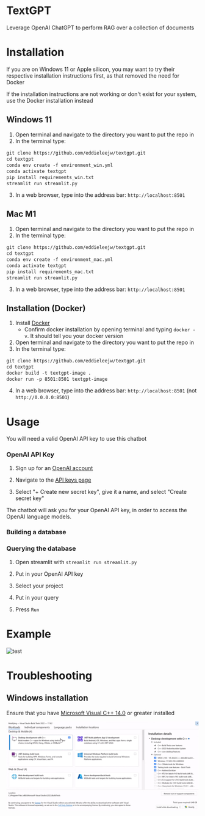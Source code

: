 # TextGPT
Leverage OpenAI ChatGPT to perform RAG over a collection of documents

# Installation

If you are on Windows 11 or Apple silicon, you may want to try their respective installation instructions first, as that removed the need for Docker

If the installation instructions are not working or don't exist for your system, use the Docker installation instead

## Windows 11

1. Open terminal and navigate to the directory you want to put the repo in
2. In the terminal type:
```
git clone https://github.com/eddieleejw/textgpt.git
cd textgpt
conda env create -f environment_win.yml
conda activate textgpt
pip install requirements_win.txt
streamlit run streamlit.py
```
3. In a web browser, type into the address bar: `http://localhost:8501`

## Mac M1
1. Open terminal and navigate to the directory you want to put the repo in
2. In the terminal type:
```
git clone https://github.com/eddieleejw/textgpt.git
cd textgpt
conda env create -f environment_mac.yml
conda activate textgpt
pip install requirements_mac.txt
streamlit run streamlit.py
```
3. In a web browser, type into the address bar: `http://localhost:8501`

## Installation (Docker)

1. Install [Docker](https://www.docker.com/) 
    - Confirm docker installation by opening terminal and typing `docker -v`. It should tell you your docker version
2. Open terminal and navigate to the directory you want to put the repo in
3. In the terminal type:
```
git clone https://github.com/eddieleejw/textgpt.git
cd textgpt
docker build -t textgpt-image .
docker run -p 8501:8501 textgpt-image
```
4. In a web browser, type into the address bar: `http://localhost:8501` (not `http://0.0.0.0:8501`)



# Usage

You will need a valid OpenAI API key to use this chatbot

### OpenAI API Key

1. Sign up for an [OpenAI account](https://openai.com/index/openai-api/)

2. Navigate to the [API keys page](https://platform.openai.com/api-keys)

3. Select "+ Create new secret key", give it a name, and select "Create secret key"

The chatbot will ask you for your OpenAI API key, in order to access the OpenAI language models. 

### Building a database

### Querying the database

1. Open streamlit with `streamlit run streamlit.py`

2. Put in your OpenAI API key

3. Select your project

4. Put in your query

5. Press `Run`

# Example

![test](images/demo.png)

# Troubleshooting

## Windows installation

Ensure that you have [Microsoft Visual C++ 14.0](https://visualstudio.microsoft.com/visual-cpp-build-tools/) or greater installed

![blah](images/windows_vs_install.png)